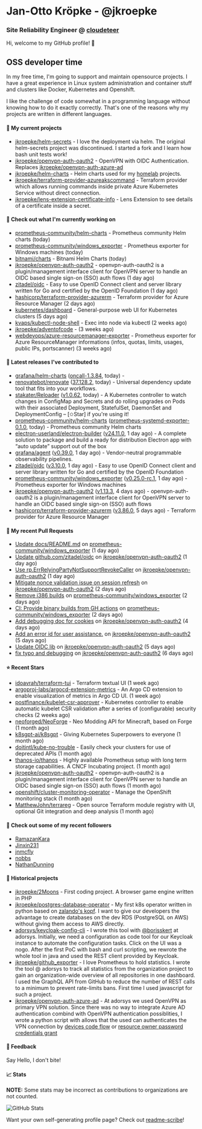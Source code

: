 # Jan-Otto Kröpke - @jkroepke
### Site Reliability Engineer @ [cloudeteer](https://cloudeteer.de/)

Hi, welcome to my GitHub profile! 👋

## OSS developer time
In my free time, I'm going to support and maintain opensource projects. I have a great experience in Linux system administration and container stuff and clusters like Docker, Kubernetes and Openshift.

I like the challenge of code somewhat in a programming language without knowing how to do it exactly correctly. That's one of the reasons why my projects are written in different languages.

#### 🌱 My current projects
- [jkroepke/helm-secrets](https://github.com/jkroepke/helm-secrets) - I love the deployment via helm. The original helm-secrets project was discontinued. I started a fork and I learn how bash unit tests work!
- [jkroepke/openvpn-auth-oauth2](https://github.com/jkroepke/openvpn-auth-oauth2) - OpenVPN with OIDC Authentication. Replaces  [jkroepke/openvpn-auth-azure-ad](https://github.com/jkroepke/openvpn-auth-azure-ad) 
- [jkroepke/helm-charts](https://github.com/jkroepke/helm-charts) - Helm charts used for my [homelab](https://github.com/jkroepke/homelab) projects.
- [jkroepke/terraform-provider-azureakscommand](https://github.com/jkroepke/terraform-provider-azureakscommand) - Terraform provider which allows running commands inside private Azure Kubernetes Service without direct connection.
- [jkroepke/lens-extension-certificate-info](https://github.com/jkroepke/lens-extension-certificate-info) - Lens Extension to see details of a certificate inside a secret.

#### 👷 Check out what I'm currently working on

- [prometheus-community/helm-charts](https://github.com/prometheus-community/helm-charts) - Prometheus community Helm charts (today)
- [prometheus-community/windows_exporter](https://github.com/prometheus-community/windows_exporter) - Prometheus exporter for Windows machines (today)
- [bitnami/charts](https://github.com/bitnami/charts) - Bitnami Helm Charts (today)
- [jkroepke/openvpn-auth-oauth2](https://github.com/jkroepke/openvpn-auth-oauth2) - openvpn-auth-oauth2 is a plugin/management interface client for OpenVPN server to handle an OIDC based single sign-on (SSO) auth flows (1 day ago)
- [zitadel/oidc](https://github.com/zitadel/oidc) - Easy to use OpenID Connect client and server library written for Go and certified by the OpenID Foundation (1 day ago)
- [hashicorp/terraform-provider-azurerm](https://github.com/hashicorp/terraform-provider-azurerm) - Terraform provider for Azure Resource Manager (2 days ago)
- [kubernetes/dashboard](https://github.com/kubernetes/dashboard) - General-purpose web UI for Kubernetes clusters (5 days ago)
- [kvaps/kubectl-node-shell](https://github.com/kvaps/kubectl-node-shell) - Exec into node via kubectl (2 weeks ago)
- [jkroepke/adventofcode](https://github.com/jkroepke/adventofcode) -  (3 weeks ago)
- [webdevops/azure-resourcemanager-exporter](https://github.com/webdevops/azure-resourcemanager-exporter) - Prometheus exporter for Azure ResourceManager informations (infos, quotas, limits, usages, public IPs, portscanner) (3 weeks ago)

#### 🔭 Latest releases I've contributed to

- [grafana/helm-charts](https://github.com/grafana/helm-charts) ([oncall-1.3.84](https://github.com/grafana/helm-charts/releases/tag/oncall-1.3.84), today) - 
- [renovatebot/renovate](https://github.com/renovatebot/renovate) ([37.128.2](https://github.com/renovatebot/renovate/releases/tag/37.128.2), today) - Universal dependency update tool that fits into your workflows.
- [stakater/Reloader](https://github.com/stakater/Reloader) ([v1.0.62](https://github.com/stakater/Reloader/releases/tag/v1.0.62), today) - A Kubernetes controller to watch changes in ConfigMap and Secrets and do rolling upgrades on Pods with their associated Deployment, StatefulSet, DaemonSet and DeploymentConfig – [✩Star] if you&#39;re using it!
- [prometheus-community/helm-charts](https://github.com/prometheus-community/helm-charts) ([prometheus-systemd-exporter-0.1.0](https://github.com/prometheus-community/helm-charts/releases/tag/prometheus-systemd-exporter-0.1.0), today) - Prometheus community Helm charts
- [electron-userland/electron-builder](https://github.com/electron-userland/electron-builder) ([v24.11.0](https://github.com/electron-userland/electron-builder/releases/tag/v24.11.0), 1 day ago) - A complete solution to package and build a ready for distribution Electron app with “auto update” support out of the box
- [grafana/agent](https://github.com/grafana/agent) ([v0.39.0](https://github.com/grafana/agent/releases/tag/v0.39.0), 1 day ago) - Vendor-neutral programmable observability pipelines.
- [zitadel/oidc](https://github.com/zitadel/oidc) ([v3.10.0](https://github.com/zitadel/oidc/releases/tag/v3.10.0), 1 day ago) - Easy to use OpenID Connect client and server library written for Go and certified by the OpenID Foundation
- [prometheus-community/windows_exporter](https://github.com/prometheus-community/windows_exporter) ([v0.25.0-rc.1](https://github.com/prometheus-community/windows_exporter/releases/tag/v0.25.0-rc.1), 1 day ago) - Prometheus exporter for Windows machines
- [jkroepke/openvpn-auth-oauth2](https://github.com/jkroepke/openvpn-auth-oauth2) ([v1.13.3](https://github.com/jkroepke/openvpn-auth-oauth2/releases/tag/v1.13.3), 4 days ago) - openvpn-auth-oauth2 is a plugin/management interface client for OpenVPN server to handle an OIDC based single sign-on (SSO) auth flows
- [hashicorp/terraform-provider-azurerm](https://github.com/hashicorp/terraform-provider-azurerm) ([v3.86.0](https://github.com/hashicorp/terraform-provider-azurerm/releases/tag/v3.86.0), 5 days ago) - Terraform provider for Azure Resource Manager

#### 🔨 My recent Pull Requests

- [Update docs/README.md](https://github.com/prometheus-community/windows_exporter/pull/1380) on [prometheus-community/windows_exporter](https://github.com/prometheus-community/windows_exporter) (1 day ago)
- [Update github.com/zitadel/oidc](https://github.com/jkroepke/openvpn-auth-oauth2/pull/120) on [jkroepke/openvpn-auth-oauth2](https://github.com/jkroepke/openvpn-auth-oauth2) (1 day ago)
- [Use rp.ErrRelyingPartyNotSupportRevokeCaller](https://github.com/jkroepke/openvpn-auth-oauth2/pull/119) on [jkroepke/openvpn-auth-oauth2](https://github.com/jkroepke/openvpn-auth-oauth2) (1 day ago)
- [Mitigate nonce validation issue on session refresh](https://github.com/jkroepke/openvpn-auth-oauth2/pull/117) on [jkroepke/openvpn-auth-oauth2](https://github.com/jkroepke/openvpn-auth-oauth2) (2 days ago)
- [Remove i386 builds](https://github.com/prometheus-community/windows_exporter/pull/1378) on [prometheus-community/windows_exporter](https://github.com/prometheus-community/windows_exporter) (2 days ago)
- [CI: Provide binary builds from GH actions](https://github.com/prometheus-community/windows_exporter/pull/1377) on [prometheus-community/windows_exporter](https://github.com/prometheus-community/windows_exporter) (2 days ago)
- [Add debugging doc for cookies](https://github.com/jkroepke/openvpn-auth-oauth2/pull/116) on [jkroepke/openvpn-auth-oauth2](https://github.com/jkroepke/openvpn-auth-oauth2) (4 days ago)
- [Add an error id for user assistance.](https://github.com/jkroepke/openvpn-auth-oauth2/pull/115) on [jkroepke/openvpn-auth-oauth2](https://github.com/jkroepke/openvpn-auth-oauth2) (5 days ago)
- [Update OIDC lib](https://github.com/jkroepke/openvpn-auth-oauth2/pull/114) on [jkroepke/openvpn-auth-oauth2](https://github.com/jkroepke/openvpn-auth-oauth2) (5 days ago)
- [fix typo and debugging](https://github.com/jkroepke/openvpn-auth-oauth2/pull/113) on [jkroepke/openvpn-auth-oauth2](https://github.com/jkroepke/openvpn-auth-oauth2) (6 days ago)

#### ⭐ Recent Stars

- [idoavrah/terraform-tui](https://github.com/idoavrah/terraform-tui) - Terraform textual UI (1 week ago)
- [argoproj-labs/argocd-extension-metrics](https://github.com/argoproj-labs/argocd-extension-metrics) - An Argo CD extension to enable visualization of metrics in Argo CD UI. (1 week ago)
- [postfinance/kubelet-csr-approver](https://github.com/postfinance/kubelet-csr-approver) - Kubernetes controller to enable automatic kubelet CSR validation after a series of (configurable) security checks (2 weeks ago)
- [neoforged/NeoForge](https://github.com/neoforged/NeoForge) - Neo Modding API for Minecraft, based on Forge (1 month ago)
- [k8sgpt-ai/k8sgpt](https://github.com/k8sgpt-ai/k8sgpt) - Giving Kubernetes Superpowers to everyone (1 month ago)
- [doitintl/kube-no-trouble](https://github.com/doitintl/kube-no-trouble) - Easily check your clusters for use of deprecated APIs (1 month ago)
- [thanos-io/thanos](https://github.com/thanos-io/thanos) - Highly available Prometheus setup with long term storage capabilities. A CNCF Incubating project. (1 month ago)
- [jkroepke/openvpn-auth-oauth2](https://github.com/jkroepke/openvpn-auth-oauth2) - openvpn-auth-oauth2 is a plugin/management interface client for OpenVPN server to handle an OIDC based single sign-on (SSO) auth flows (1 month ago)
- [openshift/cluster-monitoring-operator](https://github.com/openshift/cluster-monitoring-operator) - Manage the OpenShift monitoring stack (1 month ago)
- [MatthewJohn/terrareg](https://github.com/MatthewJohn/terrareg) - Open source Terraform module registry with UI, optional Git integration and deep analysis (1 month ago)

#### 👯 Check out some of my recent followers

- [RamazanKara](https://github.com/RamazanKara)
- [Jinxin231](https://github.com/Jinxin231)
- [jnmcfly](https://github.com/jnmcfly)
- [nobbs](https://github.com/nobbs)
- [NathanDunning](https://github.com/NathanDunning)

#### 📜 Historical projects
- [jkroepke/2Moons](https://github.com/jkroepke/2Moons) - First coding project. A browser game engine written in PHP
- [jkroepke/postgres-database-operator](https://github.com/jkroepke/postgres-database-operator) - My first k8s operator written in python based on [zalando's kopf](https://github.com/zalando-incubator/kopf). I want to give our developers the advantage to create databases on the dev RDS (PostgreSQL on AWS) without giving them access to AWS directly.
- [adorsys/keycloak-config-cli](https://github.com/adorsys/keycloak-config-cli) - I wrote this tool with [@borisskert](https://github.com/borisskert) at adorsys. Initially, we need a configuration as code tool for our Keycloak instance to automate the configuration tasks. Click on the UI was a nogo. After the first PoC with bash and curl scripting, we rewrote the whole tool in java and used the REST client provided by Keycloak.
- [jkroepke/github_exporter](https://github.com/jkroepke/github_exporter) - I love Prometheus to hold statistics. I wrote the tool @ adorsys to track all statistics from the organization project to gain an organization-wide overview of all repositories in one dashboard. I used the GraphQL API from GitHub to reduce the number of REST calls to a minimum to prevent rate-limits bans. First time I used javascript for such a project.
- [jkroepke/openvpn-auth-azure-ad](https://github.com/jkroepke/openvpn-auth-azure-ad) - At adorsys we used OpenVPN as primary VPN solution. Since there was no way to integrate Azure AD authentication combind with OpenVPN authentication possiblities, I wrote a python script with allows that the used can authenticates the VPN connection by [devices code flow](https://docs.microsoft.com/en-us/azure/active-directory/develop/v2-oauth2-device-code) or [resource owner password credentials grant](https://docs.microsoft.com/en-us/azure/active-directory/develop/v2-oauth-ropc)

#### 💬 Feedback

Say Hello, I don't bite!

#### 📈 Stats

**NOTE:** Some stats may be incorrect as contributions to organizations
are not counted.

![GitHub Stats](https://github-readme-stats.vercel.app/api?username=jkroepke&count_private=false&theme=tokyonight&show_icons=true)

Want your own self-generating profile page? Check out [readme-scribe](https://github.com/muesli/readme-scribe)!
